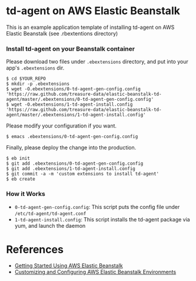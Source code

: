 td-agent on AWS Elastic Beanstalk
=================================

This is an example application template of installing td-agent on AWS Elastic Beanstalk (see .rbextentions directory)

### Install td-agent on your Beanstalk container

Please download two files under `.ebextensions` directory, and put into your app's `.ebextensions` dir.

    $ cd $YOUR_REPO
    $ mkdir -p .ebextensions
    $ wget -O.ebextensions/0-td-agent-gen-config.config 'https://raw.github.com/treasure-data/elastic-beanstalk-td-agent/master/.ebextensions/0-td-agent-gen-config.config'
    $ wget -O.ebextensions/1-td-agent-install.config 'https://raw.github.com/treasure-data/elastic-beanstalk-td-agent/master/.ebextensions/1-td-agent-install.config'

Please modify your configuration if you want.

    $ emacs .ebextensions/0-td-agent-gen-config.config
    
Finally, please deploy the change into the production.

    $ eb init
    $ git add .ebextensions/0-td-agent-gen-config.config
    $ git add .ebextensions/1-td-agent-install.config
    $ git commit -a -m 'custom extensions to install td-agent'
    $ eb create
    
### How it Works

- `0-td-agent-gen-config.config`: This script puts the config file under `/etc/td-agent/td-agent.conf`
- `1-td-agent-install.config`: This script installs the td-agent package via yum, and launch the daemon

# References

- [Getting Started Using AWS Elastic Beanstalk](http://docs.aws.amazon.com/elasticbeanstalk/latest/dg/GettingStarted.html)
- [Customizing and Configuring AWS Elastic Beanstalk Environments](http://docs.aws.amazon.com/elasticbeanstalk/latest/dg/customize-containers.html)
